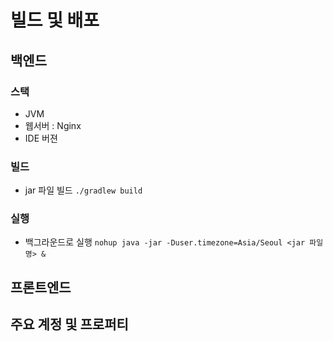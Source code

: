 # 빌드 및 배포

## 백엔드
### 스택
- JVM
- 웹서버 : Nginx
- IDE 버젼 

### 빌드
- jar 파일 빌드
`./gradlew build`

### 실행
- 백그라운드로 실행
`nohup java -jar -Duser.timezone=Asia/Seoul <jar 파일명> &`

## 프론트엔드

## 주요 계정 및 프로퍼티

